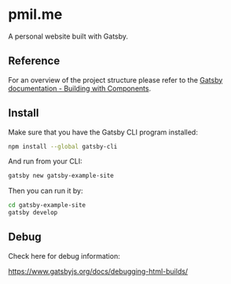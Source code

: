 # pmil.me

A personal website built with Gatsby.

## Reference

For an overview of the project structure please refer to the
[Gatsby documentation - Building with Components](https://www.gatsbyjs.org/docs/building-with-components/).

## Install

Make sure that you have the Gatsby CLI program installed:

```sh
npm install --global gatsby-cli
```

And run from your CLI:

```sh
gatsby new gatsby-example-site
```

Then you can run it by:

```sh
cd gatsby-example-site
gatsby develop
```

## Debug

Check here for debug information:

https://www.gatsbyjs.org/docs/debugging-html-builds/
